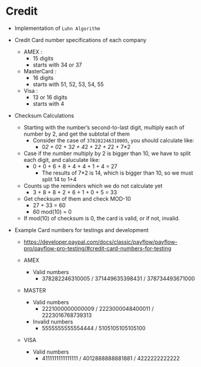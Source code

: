 # Credit

- Implementation of `Luhn Algorithm`

- Credit Card number specifications of each company
  - AMEX :
    - 15 digits
    - starts with 34 or 37
  - MasterCard :
    - 16 digits
    - starts with 51, 52, 53, 54, 55
  - Visa :
    - 13 or 16 digits
    - starts with 4

- Checksum Calculations
  - Starting with the number’s second-to-last digit, multiply each of number by 2, and get the subtotal of them
    - Consider the case of `378282246310005`, you should calculate like:
      - 0*2 + 0*2 + 3*2 + 4*2 + 2*2 + 2*2 + 7*2
  - Case if the number multiply by 2 is bigger than 10, we have to split each digit, and caluculate like:
    - 0 + 0 + 6 + 8 + 4 + 4 + 1 + 4 = 27
      - The results of 7*2 is 14, which is bigger than 10, so we must split 14 to 1+4
  - Counts up the reminders which we do not calculate yet
    - 3 + 8 + 8 + 2 + 6 + 1 + 0 + 5 = 33
  - Get checksum of them and check MOD-10
    - 27 + 33 = 60
    - 60 mod(10) = 0
  - If mod(10) of checksum is 0, the card is valid, or if not, invalid.

- Example Card numbers for testings and development
  - https://developer.paypal.com/docs/classic/payflow/payflow-pro/payflow-pro-testing/#credit-card-numbers-for-testing

  - AMEX
    - Valid numbers
      - 378282246310005 / 371449635398431 / 378734493671000
  - MASTER
    - Valid numbers
      - 2221000000000009 / 2223000048400011 / 2223016768739313
    - Invalid numbers
      - 5555555555554444 / 5105105105105100
  - VISA
    - Valid numbers
      - 4111111111111111 / 4012888888881881 / 4222222222222
  